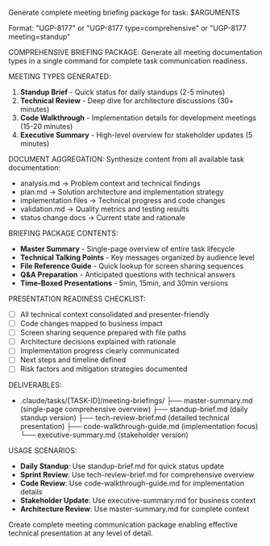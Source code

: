 Generate complete meeting briefing package for task: $ARGUMENTS

Format: "UGP-8177" or "UGP-8177 type=comprehensive" or "UGP-8177 meeting=standup"

COMPREHENSIVE BRIEFING PACKAGE:
Generate all meeting documentation types in a single command for complete task communication readiness.

MEETING TYPES GENERATED:

1. **Standup Brief** - Quick status for daily standups (2-5 minutes)
2. **Technical Review** - Deep dive for architecture discussions (30+ minutes)
3. **Code Walkthrough** - Implementation details for development meetings (15-20 minutes)
4. **Executive Summary** - High-level overview for stakeholder updates (5 minutes)

DOCUMENT AGGREGATION:
Synthesize content from all available task documentation:

- analysis.md → Problem context and technical findings
- plan.md → Solution architecture and implementation strategy
- implementation files → Technical progress and code changes
- validation.md → Quality metrics and testing results
- status change docs → Current state and rationale

BRIEFING PACKAGE CONTENTS:

- **Master Summary** - Single-page overview of entire task lifecycle
- **Technical Talking Points** - Key messages organized by audience level
- **File Reference Guide** - Quick lookup for screen sharing sequences
- **Q&A Preparation** - Anticipated questions with technical answers
- **Time-Boxed Presentations** - 5min, 15min, and 30min versions

PRESENTATION READINESS CHECKLIST:

- [ ] All technical context consolidated and presenter-friendly
- [ ] Code changes mapped to business impact
- [ ] Screen sharing sequence prepared with file paths
- [ ] Architecture decisions explained with rationale
- [ ] Implementation progress clearly communicated
- [ ] Next steps and timeline defined
- [ ] Risk factors and mitigation strategies documented

DELIVERABLES:

- .claude/tasks/[TASK-ID]/meeting-briefings/
  ├── master-summary.md (single-page comprehensive overview)
  ├── standup-brief.md (daily standup version)
  ├── tech-review-brief.md (detailed technical presentation)
  ├── code-walkthrough-guide.md (implementation focus)
  └── executive-summary.md (stakeholder version)

USAGE SCENARIOS:

- **Daily Standup**: Use standup-brief.md for quick status update
- **Sprint Review**: Use tech-review-brief.md for comprehensive overview
- **Code Review**: Use code-walkthrough-guide.md for implementation details
- **Stakeholder Update**: Use executive-summary.md for business context
- **Architecture Review**: Use master-summary.md for complete context

Create complete meeting communication package enabling effective technical presentation at any level of detail.
